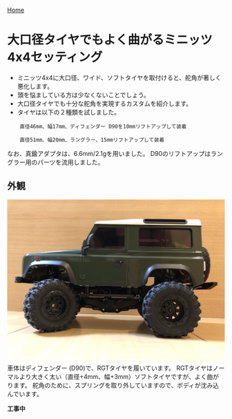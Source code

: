 [Home](/blog)

# 大口径タイヤでもよく曲がるミニッツ4x4セッティング

- ミニッツ4x4に大口径、ワイド、ソフトタイヤを取付けると、舵角が著しく悪化します。
- 頭を悩ましている方は少なくないことでしょう。
- 大口径タイヤでも十分な舵角を実現するカスタムを紹介します。
- タイヤは以下の２種類を試しました。

```RGTタイヤ
	直径46mm、幅17mm、ディフェンダー D90を10mmリフトアップして装着
```
```Hyraxタイヤ
	直径51mm、幅20mm、ラングラー、15mmリフトアップして装着
```
なお、真鍮アダプタは、6.6mm/2.1gを用いました。
D90のリフトアップはラングラー用のパーツを流用しました。

## 外観

![D90スプリング無効化](D90_spring_invalidated.jpg "曲がるセッティング")
車体はディフェンダー (D90)で、RGTタイヤを履いています。
RGTタイヤはノーマルより大きく太い（直径+4mm、幅+3mm）ソフトタイヤですが、よく曲がります。
舵角のために、スプリングを取り外していますので、ボディが沈み込んでいます。

**工事中**
